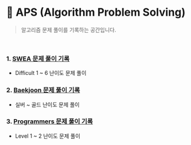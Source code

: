 # 🎲 APS (Algorithm Problem Solving)
> 알고리즘 문제 풀이를 기록하는 공간입니다.
<br>  

### 1. [SWEA 문제 풀이 기록](https://github.com/OH1107/APS/tree/main/SWEA)
- Difficult 1 ~ 6 난이도 문제 풀이

### 2. [Baekjoon 문제 풀이 기록](https://github.com/OH1107/APS/tree/main/BAEKJOON)
- 실버 ~ 골드 난이도 문제 풀이

### 3. [Programmers 문제 풀이 기록](https://github.com/OH1107/APS/tree/main/Programmers)
- Level 1 ~ 2 난이도 문제 풀이
